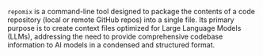 `repomix` is a command-line tool designed to package the contents of a code repository (local or remote GitHub repos) into a single file. Its primary purpose is to create context files optimized for Large Language Models (LLMs), addressing the need to provide comprehensive codebase information to AI models in a condensed and structured format.
